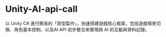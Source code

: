 # Unity-AI-api-call

以 Unity C# 進行簡易的「原型製作」，快速搭建遊戲核心框架，包括遊戲場景切換、角色基本控制、以及AI API 初步整合來實現與 AI 的互動與資料記錄。